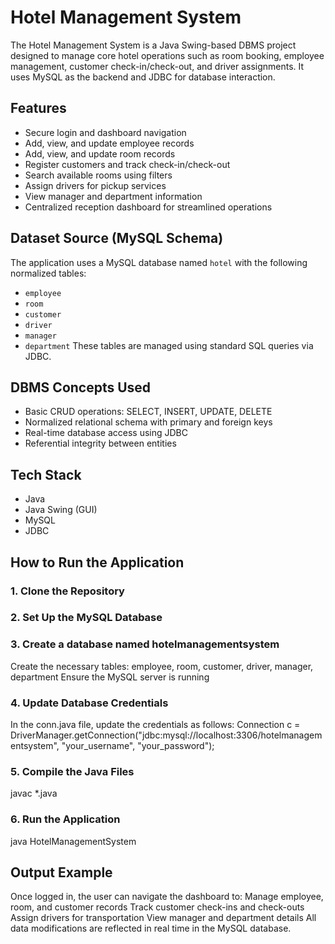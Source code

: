 # Hotel Management System

The Hotel Management System is a Java Swing-based DBMS project designed to manage core hotel operations such as room booking, employee management, customer check-in/check-out, and driver assignments. It uses MySQL as the backend and JDBC for database interaction.

## Features

- Secure login and dashboard navigation
- Add, view, and update employee records
- Add, view, and update room records
- Register customers and track check-in/check-out
- Search available rooms using filters
- Assign drivers for pickup services
- View manager and department information
- Centralized reception dashboard for streamlined operations

## Dataset Source (MySQL Schema)

The application uses a MySQL database named `hotel` with the following normalized tables:
- `employee`
- `room`
- `customer`
- `driver`
- `manager`
- `department`
These tables are managed using standard SQL queries via JDBC.

## DBMS Concepts Used

- Basic CRUD operations: SELECT, INSERT, UPDATE, DELETE
- Normalized relational schema with primary and foreign keys
- Real-time database access using JDBC
- Referential integrity between entities

## Tech Stack

- Java
- Java Swing (GUI)
- MySQL
- JDBC

## How to Run the Application

### 1. Clone the Repository
### 2. Set Up the MySQL Database
### 3. Create a database named hotelmanagementsystem
 Create the necessary tables:
 employee, room, customer, driver, manager, department
 Ensure the MySQL server is running
### 4. Update Database Credentials
In the conn.java file, update the credentials as follows:
 Connection c = DriverManager.getConnection("jdbc:mysql://localhost:3306/hotelmanagementsystem", "your_username", "your_password");
### 5. Compile the Java Files
 javac *.java
### 6. Run the Application
java HotelManagementSystem

## Output Example
 Once logged in, the user can navigate the dashboard to:
 Manage employee, room, and customer records
 Track customer check-ins and check-outs
 Assign drivers for transportation
 View manager and department details
 All data modifications are reflected in real time in the MySQL database.

